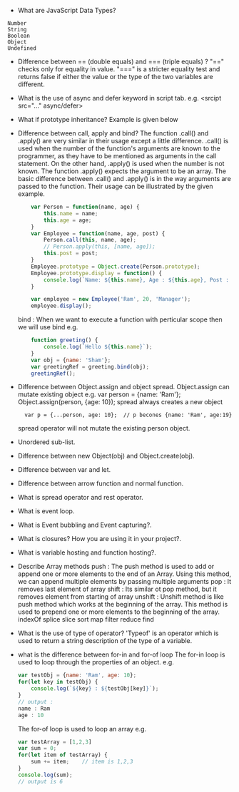 * What are JavaScript Data Types?
```
Number
String
Boolean
Object
Undefined
```
* Difference between == (double equals) and === (triple equals) ?
"==" checks only for equality in value.
"===" is a stricter equality test and returns false if either the value or the type of the two variables are different.
* What is the use of async and defer keyword in script tab. e.g. <srcipt src="..." async/defer> </script>
* What if prototype inheritance?
    Example is given below
* Difference between call, apply and bind?
    The function .call() and .apply() are very similar in their usage except a little difference. .call() is used when the number of the function's arguments are known to the programmer, as they have to be mentioned as arguments in the call statement. On the other hand, .apply() is used when the number is not known. The function .apply() expects the argument to be an array.
    The basic difference between .call() and .apply() is in the way arguments are passed to the function. Their usage can be illustrated by the given example.

    ```javascript
        var Person = function(name, age) {
            this.name = name;
            this.age = age;
        }
        var Employee = function(name, age, post) {
            Person.call(this, name, age);
            // Person.apply(this, [name, age]);
            this.post = post;
        }
        Employee.prototype = Object.create(Person.prototype);
        Employee.prototype.display = function() {
            console.log(`Name: ${this.name}, Age : ${this.age}, Post : ${this.post}`);
        }

        var employee = new Employee('Ram', 20, 'Manager');
        employee.display();
    ```
    bind : When we want to execute a function with perticular scope then we will use bind
    e.g.
    ```javascript
        function greeting() {
            console.log(`Hello ${this.name}`);
        }
        var obj = {name: 'Sham'};
        var greetingRef = greeting.bind(obj);
        greetingRef();
    ```
* Difference between Object.assign and object spread.
    Object.assign can mutate existing object
    e.g.
        var person = {name: 'Ram'};
        Object.assign(person, {age: 10});
    spread always creates a new object

        var p = {...person, age: 10};  // p becones {name: 'Ram', age:19}
    spread operator will not mutate the existing person object.
* Unordered sub-list. 
* Difference between new Object(obj) and Object.create(obj).
* Difference between var and let.
* Difference between arrow function and normal function.


* What is spread operator and rest operator.
* What is event loop.
* What is Event bubbling and Event capturing?.
* What is closures? How you are using it in your project?.

* What is variable hosting and function hosting?.

* Describe Array methods
    push : The push method is used to add or append one or more elements to the end of an Array. Using this method, we can append multiple elements by passing multiple arguments
    pop : It removes last element of array
    shift : Its similar ot pop method, but it removes element from starting of array
    unshift : Unshift method is like push method which works at the beginning of the array. This method is used to prepend one or more elements to the beginning of the array.
    indexOf
    splice
    slice
    sort
    map
    filter
    reduce
    find

* What is the use of type of operator?
    'Typeof' is an operator which is used to return a string description of the type of a variable.
* what is the difference between for-in and for-of loop
    The for-in loop is used to loop through the properties of an object.
    e.g.
    ```javascript
    var testObj = {name: 'Ram', age: 10};
    for(let key in testObj) {
        console.log(`${key} : ${testObj[key]}`);
    }
    // output : 
    name : Ram
    age : 10
    ```
    The for-of loop is used to loop an array
    e.g.
    ```javascript
    var testArray = [1,2,3]
    var sum = 0;
    for(let item of testArray) {
        sum += item;    // item is 1,2,3
    }
    console.log(sum);
    // output is 6
    ```


